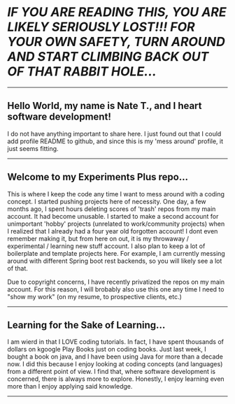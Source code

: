 # ***IF YOU ARE READING THIS, YOU ARE LIKELY *SERIOUSLY LOST*!!! FOR YOUR OWN SAFETY, TURN AROUND AND START CLIMBING BACK OUT OF THAT RABBIT HOLE...***

---
## Hello World, my name is Nate T., and I heart software development!

I do not have anything important to share here. I just found out that I could add profile README to github, and since this is my 'mess around' profile, it just seems fitting.

---
 ## Welcome to my Experiments Plus repo...

 This is where I keep the code any time I want to mess around with a coding concept. I started pushing projects here of necessity. One day, a few months ago, I spent hours
 deleting scores of 'trash' repos from my main account. It had become unusable. I started to make a second account for unimportant 'hobby' projects (unrelated to work/community
 projects) when I realized that I already had a four year old forgotten account! I dont even remember making it, but from here on out, it is my throwaway / experimental / learning
 new stuff account. I also plan to keep a lot of boilerplate and template projects here. For example, I am currently messing around with different Spring boot rest backends, so
 you will likely see a lot of that.

 Due to copyright concerns, I have recently privatized the repos on my main account. For this reason, I will brobably also use this one any time I need to "show my work" (on my
 resume, to prospective clients, etc.)

---
 ## Learning for the Sake of Learning...

 I am wierd in that I LOVE coding tutorials. In fact, I have spent thousands of dollars on kgoogle Play Books just on coding books. Just last week, I bought a book on java, and I
 have been using Java for more than a decade now. I did this because I enjoy looking at coding concepts (and languages) from a different point of view. I find that, where software
 development is concerned, there is always more to explore. Honestly, I enjoy learning even more than I enjoy applying said knowledge.  
 
 ---
